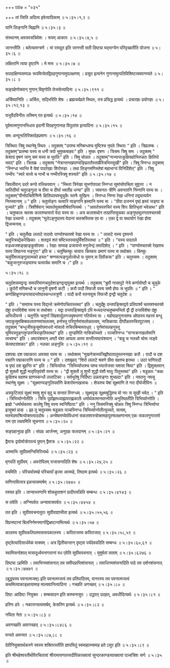 +++
title = "०३५"

+++
तां त्विति अदित्य इवेत्यादिकाम्  ॥  ५।३५।१,२  ॥   

  

यानि लिङ्गानि चिह्नानि  ॥  ५।३५।३  ॥   

  

संस्थानम् अवयवसन्निवेशः । रूपम् आकारः  ॥  ५।३५।४,५  ॥   

  

जानन्तीति । बतेत्यामन्त्रणे । मां रामदूत इति जानन्ती सती दिष्ट्या मद्भाग्येन परिपृच्छतीति योजना  ॥  ५।३५।६  ॥   

  

लक्षितानि त्वया दृष्टानि । मे मत्तः  ॥  ५।३५।७  ॥   

  

रूपदाक्षिण्यसम्पन्नः रूपमित्येतद्विग्रहगुणानामुपलक्षणम् । प्रसूत इत्यनेन गुणानामुत्पतिविशिष्टत्वमवगम्यते  ॥  ५।३५।८  ॥   

  

सङ्ग्रहेणोक्तान् गुणान् विवृणोति तेजसेत्यादिना  ॥  ५।३५।९११  ॥   

  

अर्चिष्यानिति । अर्चितः, सद्भिरिति शेषः । ब्रह्मचर्यव्रते स्थितः, तत्र प्रसिद्ध इत्यर्थः । प्रचारज्ञः प्रयोगज्ञः  ॥  ५।३५।१२,१३  ॥   

  

यजुर्वेदविनीतः तस्मिन् रत इत्यर्थः  ॥  ५।३५।१४  ॥   

  

पूर्वमात्मगुणानभिधाय इदानीं विग्रहगुणानाह विपुलांस इत्यादिना  ॥  ५।३५।१५  ॥   

  

समः अन्यूनातिरिक्तदेहप्रमाणः  ॥  ५।३५।१६  ॥   

  

त्रिस्थिरः त्रिषु स्थानेषु स्थिरः । तदुक्तम् "उरश्च मणिबन्धश्च मुष्टिश्च नृपतेः स्थिराः " इति । त्रिप्रलम्बः । तदुक्तम्"प्रलम्बा यस्य स धनी त्रयो भूमुष्कबाहवः" इति । मुष्कः वृषणः । त्रिसमः त्रिषु समः । तदुक्तम् " केशाग्रं वृषणं जानु समं यस्य स भूपतिः" इति । त्रिषु चोन्नतः । तदुक्तम्"नाभ्यन्तःकुक्षिवक्षोभिरुन्नतः क्षितिपो भवत्" इति । त्रिताम्रः । तदुक्तम् "नेत्रान्तनखपाण्यङ्घ्रितलैस्ताम्रैस्त्रिभिस्सुखी" इति । त्रिषु स्निग्धः तदुक्तम् "स्निग्धा भवन्ति वै येषां पादरेखाः शिरोरुहाः । तथा लिङ्गमणिस्तेषां महाभाग्यं विनिर्दिशेत्" इति । त्रिषु गम्भीरः "स्वरे सत्त्वे च नाभौ च गम्भीरस्त्रिषु शस्यते" इति  ॥  ५।३५।१७  ॥   

  

त्रिवलीवान् उदरे कण्ठे वलिन्नयवान् । "स्थिरा त्रिरेखा सुभगोपपन्ना स्निग्धा सुमांसोपचिता सुवृत्ता । न चातिदीर्घा चतुरङ्गुला च ग्रीवा च दीर्घा भवतीह धन्या" इति । त्र्यवनतः त्रीणि अवनतानि निम्नानि यस्य सः । तदुक्तम्"पीनोपचितैर्निम्नैः क्षितिपतयश्चूचुकैः स्तनैः सुखिनः । स्निग्धा निम्ना रेखा धनिनां तद्व्यत्ययेन निस्स्वानाम्  ॥ " इति । चतुर्व्यङ्गः चत्वारि व्यङ्गानि ह्रस्वानि यस्य सः । "ग्रीवा प्रजननं पृष्ठं ह्रस्वं जङ्घा च पूज्यते" इति । त्रिशीर्षवान् त्र्यावर्तयुक्तशीर्षवानित्यर्थः । "आवर्तत्रयरुचिरं यस्य शिरः क्षितिभृतां भवेन्नाथः" इति । चतुष्कलः चतस्रः कलाश्चत्वारो वेदा यस्य सः । अत्र कलाशब्देन तत्प्राप्तिसूचका अङ्गुष्ठमूलगताश्चतस्रो रेखा उच्यन्ते । तदुक्तम् "मूलेऽङ्गुष्ठस्य वेदानां चतस्रस्तिस्र एव वा । एका द्वे वा यथायोगं रेखा ज्ञेया द्विजन्मनाम्  ॥   

" इति । चतुर्लेखः ललाटे पादयोः पाण्योश्चतस्रो रेखा यस्य सः । " ललाटे यस्य दृश्यन्ते चतुस्त्रिव्द्येकरेखिकाः । शतद्वयं शतं षष्टिस्तस्यायुर्विंशतिस्तथा  ॥ " इति । "यस्य पादतले वज्रध्वजशङ्खाङ्कुशोपमाः । रेखाः सम्यक् प्रजायन्ते मनुजेन्द्रं तमादिशेत् । " इति । "पाण्योश्चतस्रो रेखाश्च यस्य तिष्ठन्त्य भङ्गुराः" इति च । चतुष्किष्कुः चत्वारः किष्कवः प्रमाणं यस्य स तथोक्तः । किष्कुः चतुर्विंशत्यङ्गुलात्मको हस्तः" षण्णवत्यङ्गुलोत्सेधो यः पुमान् स दिवौकसः" इति । चतुस्समः । तदुक्तम् "बाहुजानूरुजङ्घाश्च चत्वार्यथ समानि च ।" इति  ॥   

५।३५।१८  ॥   

चतुर्दशसमद्वन्द्वः समपरिमाणचतुर्दशाङ्गद्वन्द्वयुक्त इत्यर्थः । तदुक्तम् "भ्रुवौ नासापुटे नेत्रे कर्णावोष्ठौ च चूचुके । कूर्परौ मणिबन्धौ च जानुनी वृषणौ कटी । करौ पादौ स्फिजौ यस्य समौ ज्ञेयः स भूपतिः  ॥ " इति । " कर्णाक्षिभ्रूगण्डनासादन्तोष्ठस्कन्धजत्रुणी । पादौ करौ स्तनावूरू स्फिजौ द्वन्द्वौ चतुर्दश  ॥   

" इति । "समाश्च यस्य विद्यन्ते क्रमेणोपचितास्तथा" इति । चतुर्दंष्ट्रः दन्तपङ्क्तिद्वये प्रतिपार्श्वं चतस्रश्चतस्रो दंष्ट्रा दन्तविशेषा यस्य स तथोक्तः । यद्वा दन्तपङ्क्तिद्वये ऽपि मध्यदन्तचतुष्कमभितो द्वौ द्वौ दन्तविशेषा दंष्ट्रा अभिधीयन्ते । चतुर्गतिः चतुर्णां सिंहशार्दूलगजवृषभाणां गतिर्यस्य सः । महोष्ठहनुनासश्च ओष्ठस्य महत्त्वं बन्धु जपाकुसुमबिम्बफलारुणमांसलत्वम्, हनोस्तु परिपूर्णमांसलोन्नतत्वम्, नासिकायाः दीर्घोन्नतरुचिरपुटत्वम् । तदुक्तम् "बन्धुजीवकुसुमोपमाधरो मांसलो रुचिरबिम्बरूपधृत् । पूर्णमांसलहनुस्तु भूमिपस्तुङ्गतुण्डरुचिराकृतिस्तथा" इति । तुण्डमिति नासिकोच्यते । पञ्चस्निग्धः "वाग्वक्रनखलोमानि त्वचश्च" इति । अष्टवंशवान् अष्टौ वंशा आयता अस्य सन्तीत्यष्टवंशवान् । "बाहू च नलकौ चोरू जङ्वे चेत्यष्टवंशकाः" इति । नलका अङ्गुलिः  ॥  ५।३५।१९  ॥   

  

दशपद्मः दश पद्माकारा अवयवा यस्य सः । तथोक्तम् "मुखनेत्रास्यजिह्वौष्ठतालुस्तननखाः करौ । पादौ च दश पद्मानि पद्माकाराणि यस्य च  ॥ " इति । दशबृहत् "शिरो ललाटे श्रवणे ग्रीवा वक्षश्च हृत्तथा । उदरं पाणिपादौ च पृष्ठं दश बूहन्ति च" इति । त्रिभिर्व्याप्तः "त्रिभिर्व्याप्तश्च यश्च स्यात्तेजसा यशसा श्रिया" इति । द्विशुक्लवान् द्वौ शुक्लौ शुद्धौ मातृपितृवंशौ यस्य सः । "द्वौ शुक्लौ तु शुभौ शुद्धौ वंशौ मातुः पितुस्तथा" इति । षडुन्नतः "कक्षः कुक्षिश्च वक्षश्च घ्राणस्कन्धौ ललाटिका । सर्वभूतेषु निर्दिष्टा उन्नताङ्गाः शुभप्रदाः" इति । नवतनुः नवसु स्थानेषु सूक्ष्मः । "सूक्ष्माण्यङ्गुलिपर्वाणि केशरोमनखत्वचः । शेफश्च येषां सूक्ष्माणि ते नरा दीर्घजीविनः  ॥   

अस्फुटिताग्रं सूक्ष्मं श्मश्रु शुभं मृदु च सन्ततं स्निग्धम् । सूक्ष्मदृक् सूक्ष्मबुद्धिश्च यो नरः स सुखी भवेत् । " इति । त्रिभिर्व्याप्नोतीति । त्रिभिः पूर्वाह्णमध्याह्नापराह्णकालैः धर्मार्थकामानवाप्नोति अनुतिष्ठतीति त्रिभिर्व्याप्नोति । ब्राह्मे "धर्मार्थकामाः कालेषु त्रिषु यस्य स्वनिष्ठिताः" इति । ननु त्रिसमस्त्रिषु चोन्नतः त्रिषु स्निग्धः त्रिभिर्व्याप्त इत्युक्तं प्राक् । इह तु चतुस्समः षडुन्नतः पञ्चस्निग्धः त्रिभिर्व्याप्नोतीत्युच्यते, सत्यम्, मतभेदमाश्रित्योक्तत्वाददोषः । अन्येषामप्येवंविधानां सकलशास्त्रोक्तमहापुरुषलक्षणानाम् एकः सकलगुणारामो राम एव लक्ष्यमिति सूचनाय  ॥  ५।३५।२०  ॥   

  

सङ्ग्रहानुग्रह इति । संग्रहः आर्जनम्, अनुग्रहः फलदानम्  ॥  ५।३५।२१  ॥   

  

द्वैमात्रः द्वयोर्मात्रोरपत्यं पुमान् द्वैमात्रः  ॥  ५।३५।२२  ॥   

  

अस्माभिः सुग्रीवमन्त्रिभिरित्यर्थः  ॥  ५।३५।२३  ॥   

  

मृगपतिं सुग्रीवम् । अवरोपितम् राजासनादिति शेषः  ॥  ५।३५।२४,२५  ॥   

  

वयमिति । परिचर्यास्महे परिचार्यां कृत्वा आस्महे, तिष्ठाम इत्यर्थः  ॥  ५।३५।२६  ॥   

  

पाणिनावित्यत्र इन्नन्तत्वमार्षम्  ॥  ५।३५।२७४०  ॥   

  

पश्यत इति । तान्याभरणानि शोकहुताशनं प्रादीपयन्निति सम्बन्धः  ॥  ५।३५।४१४३  ॥   

  

स तवेति । अग्निपर्वतः अन्यावासपर्वतः  ॥  ५।३५।४४५४  ॥   

  

तत इति । सुग्रीववचनातुराः सुग्रीवाज्ञाभीता इत्यर्थः  ॥  ५।३५।५५,५६  ॥   

  

विप्रनष्टानां बिलनिर्गमनमार्गाद्विभ्रष्टानामित्यर्थः  ॥  ५।३५।५७  ॥   

  

कालस्य सुग्रीवकल्पितमासरूपकालस्य । कपिराजस्य कपिराजात्  ॥  ५।३५।५८,५९  ॥   

  

दृष्ट्वेत्यादिसार्धमेकं वाक्यम् । अत्र द्वितीयान्तान् दृष्ट्वा पर्यदेवयदिति सम्बन्धः  ॥  ५।३५।६०,६१  ॥   

  

स्वामिसन्देशात् मासादूर्ध्वमनागतानां वध एवेति सुग्रीववचनात् । मुमूर्षतां सताम्  ॥  ५।३५।६२७६  ॥   

  

दिष्ट्या ऽहमिति । तवाभिगमशंसनात् तव समीपप्राप्तिशंसनात् । तवाधिगमशंसनादिति पाठे तव दर्शनशंसनात्  ॥  ५।३५।७७७९  ॥   

  

ऽबुद्ध्यस्व पवनात्मजम्ऽ इति पवनात्मजत्वं तव प्रतिपादितम्, वानरस्य तव पवनात्मजत्वं कथमित्याकाङ्क्षायामाह माल्यवानित्यादिना । गच्छति अगच्छत्  ॥  ५।३५।८०  ॥   

  

दिष्टः आदिष्टः नियुक्तः । शम्बसादन इति कश्चनासुरः । उद्धरत् उदहत्, अवधीदित्यर्थः  ॥  ५।३५।८१  ॥   

  

हरिणः हरेः । नकारान्तत्वमार्षम्, केसरिण इत्यर्थः  ॥  ५।३५।८२  ॥   

  

नयिता नेता  ॥  ५।३५।८३  ॥   

  

अवगच्छति अवागच्छत्  ॥  ५।३५।८४८६  ॥   

  

मन्यते अमन्यत  ॥  ५।३५।८७,८८  ॥   

  

देवीनियुक्तार्थकरणे स्वस्य शक्तिरस्तीति ज्ञापयितुं स्वमाहात्म्यमाह हते ऽसुर इति  ॥  ५।३५।८९  ॥   

  

इति श्रीमहेश्वरतीर्थविरचितायां श्रीरामायणतत्त्वदीपिकाख्यायां सुन्दरकाण्डव्याख्यायां पञ्चत्रिंशः सर्गः  ॥  ५।३५  ॥   

  

